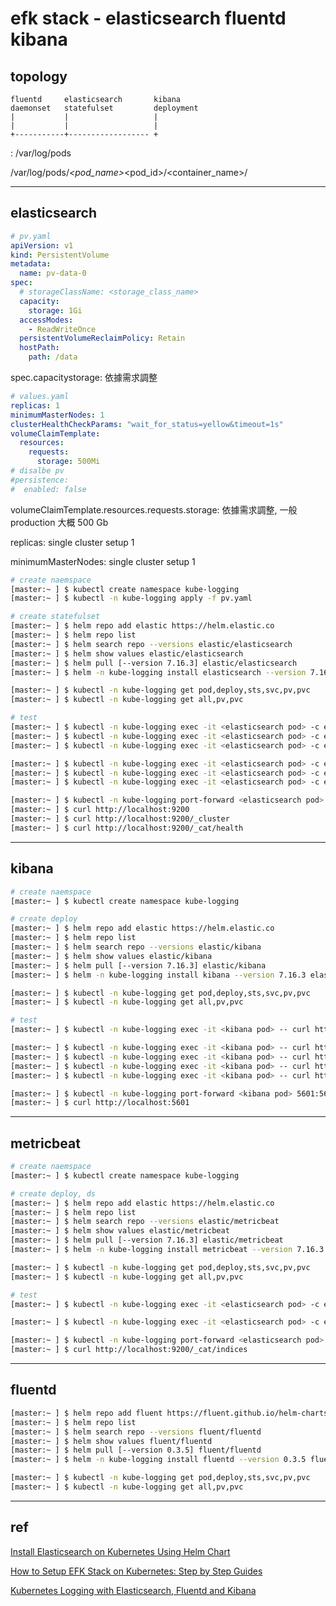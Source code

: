 # efk stack - elasticsearch fluentd kibana

## topology

```
fluentd     elasticsearch       kibana
daemonset   statefulset         deployment
|           |                   |
|           |                   |
+-----------+------------------ +
```

<worker>: /var/log/pods

/var/log/pods/<namespace>_<pod_name>_<pod_id>/<container_name>/

---

## elasticsearch

```yaml
# pv.yaml
apiVersion: v1
kind: PersistentVolume
metadata:
  name: pv-data-0
spec:
  # storageClassName: <storage_class_name>
  capacity:
    storage: 1Gi
  accessModes:
    - ReadWriteOnce
  persistentVolumeReclaimPolicy: Retain
  hostPath:
    path: /data
```

spec.capacitystorage: 依據需求調整

```yaml
# values.yaml
replicas: 1
minimumMasterNodes: 1
clusterHealthCheckParams: "wait_for_status=yellow&timeout=1s"
volumeClaimTemplate:
  resources:
    requests:
      storage: 500Mi
# disalbe pv
#persistence:
#  enabled: false
```

volumeClaimTemplate.resources.requests.storage: 依據需求調整, 一般 production 大概 500 Gb

replicas: single cluster setup 1

minimumMasterNodes: single cluster setup 1

```bash
# create naemspace
[master:~ ] $ kubectl create namespace kube-logging
[master:~ ] $ kubectl -n kube-logging apply -f pv.yaml

# create statefulset
[master:~ ] $ helm repo add elastic https://helm.elastic.co
[master:~ ] $ helm repo list
[master:~ ] $ helm search repo --versions elastic/elasticsearch
[master:~ ] $ helm show values elastic/elasticsearch
[master:~ ] $ helm pull [--version 7.16.3] elastic/elasticsearch
[master:~ ] $ helm -n kube-logging install elasticsearch --version 7.16.3 --values values.yaml elastic/elasticsearch

[master:~ ] $ kubectl -n kube-logging get pod,deploy,sts,svc,pv,pvc
[master:~ ] $ kubectl -n kube-logging get all,pv,pvc

# test
[master:~ ] $ kubectl -n kube-logging exec -it <elasticsearch pod> -c elasticsearch -- curl http://localhost:9200
[master:~ ] $ kubectl -n kube-logging exec -it <elasticsearch pod> -c elasticsearch -- curl http://localhost:9200/_cluster
[master:~ ] $ kubectl -n kube-logging exec -it <elasticsearch pod> -c elasticsearch -- curl http://localhost:9200/_cat/health

[master:~ ] $ kubectl -n kube-logging exec -it <elasticsearch pod> -c elasticsearch -- curl http://<elasticsearch sts>:9200
[master:~ ] $ kubectl -n kube-logging exec -it <elasticsearch pod> -c elasticsearch -- curl http://<elasticsearch sts>:9200/_cluster
[master:~ ] $ kubectl -n kube-logging exec -it <elasticsearch pod> -c elasticsearch -- curl http://<elasticsearch sts>:9200/_cat/health

[master:~ ] $ kubectl -n kube-logging port-forward <elasticsearch pod> 9200:9200
[master:~ ] $ curl http://localhost:9200
[master:~ ] $ curl http://localhost:9200/_cluster
[master:~ ] $ curl http://localhost:9200/_cat/health
```

---

## kibana

```bash
# create naemspace
[master:~ ] $ kubectl create namespace kube-logging

# create deploy
[master:~ ] $ helm repo add elastic https://helm.elastic.co
[master:~ ] $ helm repo list
[master:~ ] $ helm search repo --versions elastic/kibana
[master:~ ] $ helm show values elastic/kibana
[master:~ ] $ helm pull [--version 7.16.3] elastic/kibana
[master:~ ] $ helm -n kube-logging install kibana --version 7.16.3 elastic/kibana

[master:~ ] $ kubectl -n kube-logging get pod,deploy,sts,svc,pv,pvc
[master:~ ] $ kubectl -n kube-logging get all,pv,pvc

# test
[master:~ ] $ kubectl -n kube-logging exec -it <kibana pod> -- curl http://localhost:5601

[master:~ ] $ kubectl -n kube-logging exec -it <kibana pod> -- curl http://<elasticsearch sts>:9200
[master:~ ] $ kubectl -n kube-logging exec -it <kibana pod> -- curl http://<elasticsearch sts>:9200/_cluster
[master:~ ] $ kubectl -n kube-logging exec -it <kibana pod> -- curl http://<elasticsearch sts>:9200/_cat/health
[master:~ ] $ kubectl -n kube-logging exec -it <kibana pod> -- curl http://<kibana deploy>:5601

[master:~ ] $ kubectl -n kube-logging port-forward <kibana pod> 5601:5601
[master:~ ] $ curl http://localhost:5601
```

---

## metricbeat

```bash
# create naemspace
[master:~ ] $ kubectl create namespace kube-logging

# create deploy, ds
[master:~ ] $ helm repo add elastic https://helm.elastic.co
[master:~ ] $ helm repo list
[master:~ ] $ helm search repo --versions elastic/metricbeat
[master:~ ] $ helm show values elastic/metricbeat
[master:~ ] $ helm pull [--version 7.16.3] elastic/metricbeat
[master:~ ] $ helm -n kube-logging install metricbeat --version 7.16.3 elastic/metricbeat

[master:~ ] $ kubectl -n kube-logging get pod,deploy,sts,svc,pv,pvc
[master:~ ] $ kubectl -n kube-logging get all,pv,pvc

# test
[master:~ ] $ kubectl -n kube-logging exec -it <elasticsearch pod> -c elasticsearch -- curl http://localhost:9200_cat/indices

[master:~ ] $ kubectl -n kube-logging exec -it <elasticsearch pod> -c elasticsearch -- curl http://<elasticsearch sts>:9200/_cat/indices

[master:~ ] $ kubectl -n kube-logging port-forward <elasticsearch pod> 9200:9200
[master:~ ] $ curl http://localhost:9200/_cat/indices
```

---

## fluentd

```bash
[master:~ ] $ helm repo add fluent https://fluent.github.io/helm-charts
[master:~ ] $ helm repo list
[master:~ ] $ helm search repo --versions fluent/fluentd
[master:~ ] $ helm show values fluent/fluentd
[master:~ ] $ helm pull [--version 0.3.5] fluent/fluentd
[master:~ ] $ helm -n kube-logging install fluentd --version 0.3.5 fluent/fluentd

[master:~ ] $ kubectl -n kube-logging get pod,deploy,sts,svc,pv,pvc
[master:~ ] $ kubectl -n kube-logging get all,pv,pvc
```

---

## ref

[Install Elasticsearch on Kubernetes Using Helm Chart](https://phoenixnap.com/kb/elasticsearch-helm-chart)

[How to Setup EFK Stack on Kubernetes: Step by Step Guides](https://devopscube.com/setup-efk-stack-on-kubernetes/)

[Kubernetes Logging with Elasticsearch, Fluentd and Kibana](https://coralogix.com/blog/kubernetes-logging-with-elasticsearch-fluentd-and-kibana/)

